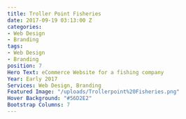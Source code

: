 ```yaml
---
title: Troller Point Fisheries
date: 2017-09-19 03:13:00 Z
categories:
- Web Design
- Branding
tags:
- Web Design
- Branding
position: 7
Hero Text: eCommerce Website for a fishing company
Year: Early 2017
Services: Web Design, Branding
Featured Image: "/uploads/Trollerpoint%20Fisheries.png"
Hover Background: "#56D2E2"
Bootstrap Columns: 7
---
```


